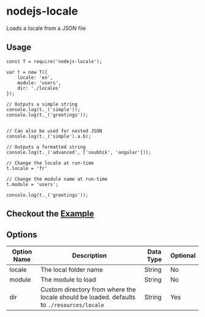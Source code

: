 # nodejs-locale
Loads a locale from a JSON file

## Usage
```
const T = require('nodejs-locale');

var t = new T({
    locale: 'en',
    module: 'users',
    dir: './locales'
});

// Outputs a simple string
console.log(t._('simple'));
console.log(t._('greetings'));


// Can also be used for nested JSON
console.log(t._('simple').a.b);

// Outputs a formatted string
console.log(t._('advanced', ['soubhik', 'angular']));

// Change the locale at run-time
t.locale = 'fr'

// Change the module name at run-time
t.module = 'users';

console.log(t._('greetings'));

```

## Checkout the [Example](https://github.com/soubhikchatterjee/nodejs-locale/tree/master/example)

## Options

| Option Name | Description                                              | Data Type | Optional |
|-------------|----------------------------------------------------------|-----------|----------|
| locale      | The local folder name                                    | String    | No       |
| module      | The module to load                                       | String    | No       |
| dir         | Custom directory from where the locale should be loaded. defaults to `./resources/locale` | String    | Yes      |
